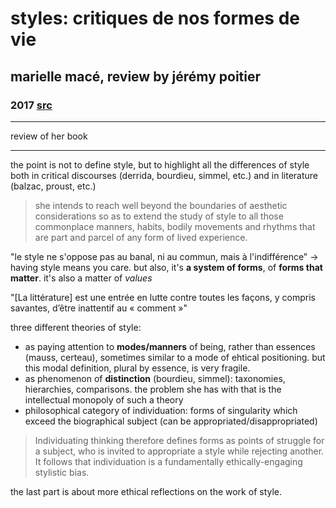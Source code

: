 # styles: critiques de nos formes de vie

## marielle macé, review by jérémy poitier

### 2017 [src](https://doi.org/10.4000/miranda.10609)

---

review of her book

---

the point is not to define style, but to highlight all the differences of style both in critical discourses (derrida, bourdieu, simmel, etc.) and in literature (balzac, proust, etc.)

> she intends to reach well beyond the boundaries of aesthetic considerations so as to extend the study of style to all those commonplace manners, habits, bodily movements and rhythms that are part and parcel of any form of lived experience.

"le style ne s'oppose pas au banal, ni au commun, mais à l'indifférence" -> having style means you care. but also, it's **a system of forms**, of **forms that matter**. it's also a matter of *values*

"[La littérature] est une entrée en lutte contre toutes les façons, y compris savantes, d’être inattentif au « comment »"

three different theories of style:

- as paying attention to **modes/manners** of being, rather than essences (mauss, certeau), sometimes similar to a mode of ehtical positioning. but this modal definition, plural by essence, is very fragile.
- as phenomenon of **distinction** (bourdieu, simmel): taxonomies, hierarchies, comparisons. the problem she has with that is the intellectual monopoly of such a theory
- philosophical category of individuation: forms of singularity which exceed the biographical subject (can be appropriated/disappropriated)

> Individuating thinking therefore defines forms as points of struggle for a subject, who is invited to appropriate a style while rejecting another. It follows that individuation is a fundamentally ethically-engaging stylistic bias.

the last part is about more ethical reflections on the work of style.
